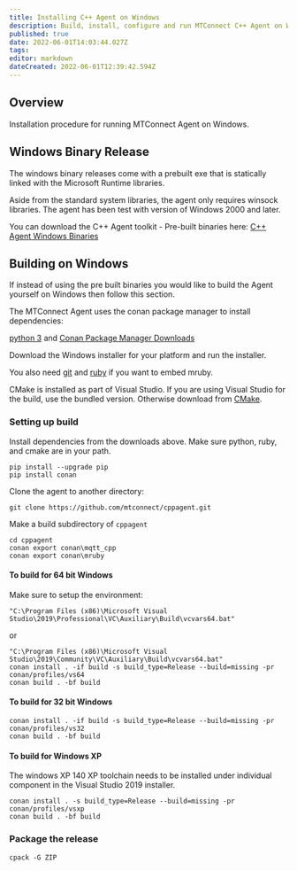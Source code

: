 ```yaml
---
title: Installing C++ Agent on Windows
description: Build, install, configure and run MTConnect C++ Agent on Windows.
published: true
date: 2022-06-01T14:03:44.027Z
tags: 
editor: markdown
dateCreated: 2022-06-01T12:39:42.594Z
---
```


## Overview

Installation procedure for running MTConnect Agent on Windows. 

## Windows Binary Release

The windows binary releases come with a prebuilt exe that is statically linked with the Microsoft Runtime libraries. 

Aside from the standard system libraries, the agent only requires winsock libraries. The agent has been test with version of Windows 2000 and later.

You can download the C++ Agent toolkit - Pre-built binaries here: [C++ Agent Windows Binaries](https://github.com/mtconnect/cppagent/releases)

## Building on Windows

If instead of using the pre built binaries you would like to build the Agent yourself on Windows then follow this section.

The MTConnect Agent uses the conan package manager to install dependencies:

[python 3](https://www.python.org/downloads/) and [Conan Package Manager Downloads](https://conan.io/downloads.html)

Download the Windows installer for your platform and run the installer.

You also need [git](https://git-scm.com/download/win) and [ruby](https://rubyinstaller.org/) if you want to embed mruby.

CMake is installed as part of Visual Studio. If you are using Visual Studio for the build, use the bundled version. Otherwise download from [CMake](https://cmake.org/download/).

### Setting up build

Install dependencies from the downloads above. Make sure python, ruby, and cmake are in your path.

```
pip install --upgrade pip
pip install conan
```

Clone the agent to another directory:

```
git clone https://github.com/mtconnect/cppagent.git
```

Make a build subdirectory of `cppagent`

```
cd cppagent
conan export conan\mqtt_cpp
conan export conan\mruby
```

####  To build for 64 bit Windows
	
Make sure to setup the environment:

```
"C:\Program Files (x86)\Microsoft Visual Studio\2019\Professional\VC\Auxiliary\Build\vcvars64.bat"
```
or

```
"C:\Program Files (x86)\Microsoft Visual Studio\2019\Community\VC\Auxiliary\Build\vcvars64.bat"	
conan install . -if build -s build_type=Release --build=missing -pr conan/profiles/vs64
conan build . -bf build
```

#### To build for 32 bit Windows

```
conan install . -if build -s build_type=Release --build=missing -pr conan/profiles/vs32
conan build . -bf build
```

#### To build for Windows XP

The windows XP 140 XP toolchain needs to be installed under individual component in the Visual Studio 2019 installer. 

```
conan install . -s build_type=Release --build=missing -pr conan/profiles/vsxp
conan build . -bf build
```

### Package the release
```
cpack -G ZIP
```